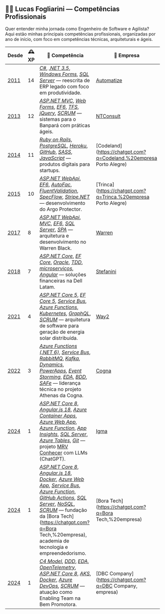 ## 👨‍💻 Lucas Fogliarini — Competências Profissionais

Quer entender minha jornada como Engenheiro de Software e Agilista?  
Aqui estão minhas principais competências profissionais, organizadas por ano de início, com foco em competências técnicas, arquiteturais e ágeis.

| Desde | 🕰️ XP | 🧠 Competência | 🏢 Empresa |
|-------|----------------|----------------|------------|
| [2011](https://chatgpt.com?q=2011%20na%20Engenharia%20de%20Software) | 14 | [_C#_](https://chatgpt.com?q=C%23), [_.NET 3.5_](https://chatgpt.com?q=.NET%203.5), [_Windows Forms_](https://chatgpt.com?q=Windows%20Forms), [_SQL Server_](https://chatgpt.com?q=SQL%20Server) — reescrita de ERP legado com foco em produtividade. | [Automatize](https://chatgpt.com?q=Automatize,%20empresa) |
| [2013](https://chatgpt.com?q=2013%20na%20Engenharia%20de%20Software) | 12 | [_ASP.NET MVC_](https://chatgpt.com?q=ASP.NET%20MVC), [_Web Forms_](https://chatgpt.com?q=Web%20Forms), [_EF6_](https://chatgpt.com?q=EF6), [_TFS_](https://chatgpt.com?q=TFS), [_jQuery_](https://chatgpt.com?q=jQuery), [_SCRUM_](https://chatgpt.com?q=SCRUM) — sistemas para o Banpará com práticas ágeis. | [NTConsult](https://chatgpt.com?q=NTConsult,%20empresa) |
| [2014](https://chatgpt.com?q=2014%20na%20Engenharia%20de%20Software) | 11 | [_Ruby on Rails_](https://chatgpt.com?q=Ruby%20on%20Rails), [_PostgreSQL_](https://chatgpt.com?q=PostgreSQL), [_Heroku_](https://chatgpt.com?q=Heroku), [_GitHub_](https://chatgpt.com?q=GitHub), [_SASS_](https://chatgpt.com?q=SASS), [_JavaScript_](https://chatgpt.com?q=JavaScript) — produtos digitais para startups. | [Codeland](https://chatgpt.com?q=Codeland,%20empresa Porto Alegre) |
| [2015](https://chatgpt.com?q=2015%20na%20Engenharia%20de%20Software) | 10 | [_ASP.NET WebApi_](https://chatgpt.com?q=ASP.NET%20WebApi), [_EF6_](https://chatgpt.com?q=EF6), [_AutoFac_](https://chatgpt.com?q=AutoFac), [_FluentValidation_](https://chatgpt.com?q=FluentValidation), [_SpecFlow_](https://chatgpt.com?q=SpecFlow), [_Stripe.NET_](https://chatgpt.com?q=Stripe.NET) — desenvolvimento do Argo Protector. | [Trinca](https://chatgpt.com?q=Trinca,%20empresa Porto Alegre) |
| [2017](https://chatgpt.com?q=2017%20na%20Engenharia%20de%20Software) | 8 | [_ASP.NET WebApi_](https://chatgpt.com?q=ASP.NET%20WebApi), [_MVC_](https://chatgpt.com?q=MVC), [_EF6_](https://chatgpt.com?q=EF6), [_SQL Server_](https://chatgpt.com?q=SQL%20Server), [_SPA_](https://chatgpt.com?q=SPA) — arquitetura e desenvolvimento no Warren Black. | [Warren](https://chatgpt.com?q=Warren,%20empresa) |
| [2018](https://chatgpt.com?q=2018%20na%20Engenharia%20de%20Software) | 7 | [_ASP.NET Core_](https://chatgpt.com?q=ASP.NET%20Core), [_EF Core_](https://chatgpt.com?q=EF%20Core), [_Oracle_](https://chatgpt.com?q=Oracle), [_TDD_](https://chatgpt.com?q=TDD), [_microserviços_](https://chatgpt.com?q=microservices), [_Angular_](https://chatgpt.com?q=Angular) — soluções financeiras na Dell Latam. | [Stefanini](https://chatgpt.com?q=Stefanini,%20empresa) |
| [2021](https://chatgpt.com?q=2021%20na%20Engenharia%20de%20Software) | 4 | [_ASP.NET Core 5_](https://chatgpt.com?q=ASP.NET%20Core%205), [_EF Core 5_](https://chatgpt.com?q=EF%20Core%205), [_Service Bus_](https://chatgpt.com?q=Azure%20Service%20Bus), [_Azure Functions_](https://chatgpt.com?q=Azure%20Functions), [_Kubernetes_](https://chatgpt.com?q=Kubernetes), [_GraphQL_](https://chatgpt.com?q=GraphQL), [_SCRUM_](https://chatgpt.com?q=SCRUM) — arquitetura de software para geração de energia solar distribuída. | [Way2](https://chatgpt.com?q=Way2,%20empresa) |
| [2022](https://chatgpt.com?q=2022%20na%20Engenharia%20de%20Software) | 3 | [_Azure Functions (.NET 6)_](https://chatgpt.com?q=Azure%20Functions%20.NET%206), [_Service Bus_](https://chatgpt.com?q=Azure%20Service%20Bus), [_RabbitMQ_](https://chatgpt.com?q=RabbitMQ), [_Kafka_](https://chatgpt.com?q=Kafka), [_Dynamics_](https://chatgpt.com?q=Microsoft%20Dynamics), [_PowerApps_](https://chatgpt.com?q=PowerApps), [_Event Storming_](https://chatgpt.com?q=Event%20Storming), [_EDA_](https://chatgpt.com?q=Event-driven%20architecture), [_BDD_](https://chatgpt.com?q=BDD), [_SAFe_](https://chatgpt.com?q=SAFe) — liderança técnica no projeto Athenas da Cogna. | [Cogna](https://chatgpt.com?q=Cogna,%20empresa) |
| [2024](https://chatgpt.com?q=2024%20na%20Engenharia%20de%20Software) | 1 | [_ASP.NET Core 8_](https://chatgpt.com?q=ASP.NET%20Core%208), [_Angular.js 18_](https://chatgpt.com?q=Angular), [_Azure Container Apps_](https://chatgpt.com?q=Azure%20Container%20Apps), [_Azure Web App_](https://chatgpt.com?q=Azure%20Web%20App), [_Azure Function_](https://chatgpt.com?q=Azure%20Functions), [_App Insights_](https://chatgpt.com?q=Azure%20Application%20Insights), [_SQL Server_](https://chatgpt.com?q=SQL%20Server), [_Azure Tables_](https://chatgpt.com?q=Azure%20Tables), [_Git_](https://chatgpt.com?q=Git) — projeto [MRV Conhecer](https://www.igma.do/cases/plataforma-comercial-mrv) com LLMs (ChatGPT). | [Igma](https://chatgpt.com?q=Igma,%20empresa) |
| [2024](https://chatgpt.com?q=2024%20na%20Engenharia%20de%20Software) | 1 | [_ASP.NET Core 8_](https://chatgpt.com?q=ASP.NET%20Core%208), [_Angular.js 18_](https://chatgpt.com?q=Angular), [_Docker_](https://chatgpt.com?q=Docker), [_Azure Web App_](https://chatgpt.com?q=Azure%20Web%20App), [_Service Bus_](https://chatgpt.com?q=Azure%20Service%20Bus), [_Azure Function_](https://chatgpt.com?q=Azure%20Functions), [_GitHub Actions_](https://chatgpt.com?q=GitHub%20Actions), [_SQL Server_](https://chatgpt.com?q=SQL%20Server), [_NoSQL_](https://chatgpt.com?q=NoSQL), [_SCRUM_](https://chatgpt.com?q=SCRUM) — fundação da [Bora Tech](https://chatgpt.com?q=Bora Tech,%20empresa), academia de tecnologia e empreendedorismo. | [Bora Tech](https://chatgpt.com?q=Bora Tech,%20empresa) |
| [2024](https://chatgpt.com?q=2024%20na%20Engenharia%20de%20Software) | 1 | [_C4 Model_](https://chatgpt.com?q=C4%20Model), [_DDD_](https://chatgpt.com?q=DDD), [_EDA_](https://chatgpt.com?q=EDA), [_OpenTelemetry_](https://chatgpt.com?q=OpenTelemetry), [_ASP.NET Core 8_](https://chatgpt.com?q=ASP.NET%20Core%208), [_AKS_](https://chatgpt.com?q=Azure%20Kubernetes%20Service), [_Docker_](https://chatgpt.com?q=Docker), [_Azure DevOps_](https://chatgpt.com?q=Azure%20DevOps), [_SCRUM_](https://chatgpt.com?q=SCRUM) — atuação como Enabling Team na Bem Promotora. | [DBC Company](https://chatgpt.com?q=DBC Company, empresa)|